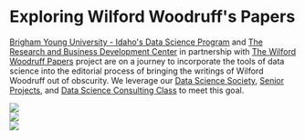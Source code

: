 # Exploring Wilford Woodruff's Papers

[Brigham Young University - Idaho's Data Science Program](https://byuidatascience.github.io/) and [The Research and Business Development Center](https://www.rbdcenter.org/) in partnership with [The Wilford Woodruff Papers](https://wilfordwoodruffpapers.org/) project are on a journey to incorporate the tools of data science into the editorial process of bringing the writings of Wilford Woodruff out of obscurity. We leverage our [Data Science Society](https://byuidsconsulting.github.io/aboutus/services/society/), [Senior Projects](https://byuidsconsulting.github.io/aboutus/services/senior-projects/), and [Data Science Consulting Class](https://byuidsconsulting.github.io/aboutus/services/consulting-class/) to meet this goal.

![](https://byuidatascience.github.io/images/illustrations/mountain.svg)    
![](https://wilfordwoodruffpapers.org/img/image-logo.png)   
![](https://www.rbdcenter.org/wp-content/uploads/2014/10/RBDC-brand-mark-e1427157361774.png)    
